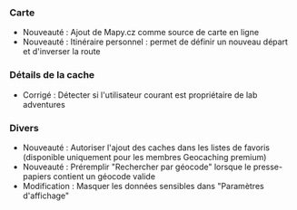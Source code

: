  
### Carte
- Nouveauté : Ajout de Mapy.cz comme source de carte en ligne
- Nouveauté : Itinéraire personnel : permet de définir un nouveau départ et d'inverser la route

### Détails de la cache
- Corrigé : Détecter si l'utilisateur courant est propriétaire de lab adventures

### Divers
- Nouveauté : Autoriser l'ajout des caches dans les listes de favoris (disponible uniquement pour les membres Geocaching premium)
- Nouveauté : Préremplir "Rechercher par géocode" lorsque le presse-papiers contient un géocode valide
- Modification : Masquer les données sensibles dans "Paramètres d'affichage"
